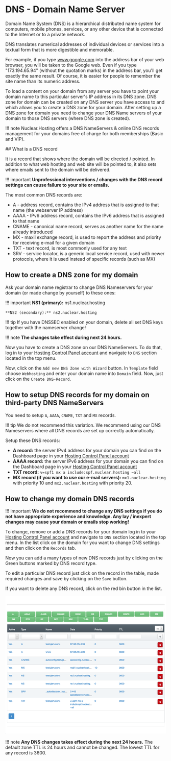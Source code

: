 # DNS - Domain Name Server

Domain Name System (DNS) is a hierarchical distributed name system for computers, mobile phones, services, or any other device that is connected to the Internet or to a private network.

DNS translates numerical addresses of individual devices or services into a textual form that is more digestible and memorable.

For example, if you type www.google.com into the address bar of your web browser, you will be taken to the Google web. Even if you type "173.194.65.94" (without the quotation marks) in the address bar, you'll get exactly the same result. Of course, it is easier for people to remember the site name than its numeric address.

To load a content on your domain from any server you have to point your domain name to this particular server's IP address in its DNS zone. DNS zone for domain can be created on any DNS server you have access to and which allows you to create a DNS zone for your domain. After setting up a DNS zone for domain you need to change your DNS Name servers of your domain to those DNS servers (where DNS zone is created).

!!! note
	Nuclear.Hosting offers a DNS NameServers & online DNS records management for your domains free of charge for both memberships (Basic and VIP).

## What is a DNS record

It is a record that shows where the domain will be directed / pointed. In addition to what web hosting and web site will be pointed to, it also sets where emails sent to the domain will be delivered.

!!! important
	**Unprofessional interventions / changes with the DNS record settings can cause failure to your site or emails.**

The most common DNS records are:

  - A - address record, contains the IPv4 address that is assigned to that name (the webserver IP address)
  - AAAA - IPv6 address record, contains the IPv6 address that is assigned to that name
  - CNAME - canonical name record, serves as another name for the name already introduced
  - MX - maxil exchange record, is used to report the address and priority for receiving e-mail for a given domain
  - TXT - text record, is most commonly used for any text
  - SRV - service locator, is a generic local service record, used with newer protocols, where it is used instead of specific records (such as MX)

## How to create a DNS zone for my domain

Ask your domain name registrar to change DNS Nameservers for your domain (or made change by yourself) to these ones:

!!! important
	**NS1 (primary):** ns1.nuclear.hosting

	**NS2 (secondary):** ns2.nuclear.hosting

!!! tip
	If you have DNSSEC enabled on your domain, delete all set DNS keys together with the nameserver change!

!!! note
	**The changes take effect during next 24 hours.**

Now you have to create a DNS zone on our DNS NameServers. To do that, log in to your [Hosting Control Panel account](https://my.nuclear.hosting) and navigate to ```DNS``` section located in the top menu.

Now, click on the ```Add new DNS Zone with Wizard``` button. In ```Template``` field choose ```Webhosting``` and enter your domain name into ```Domain``` field. Now, just click on the ```Create DNS-Record```.

## How to setup DNS records for my domain on third-party DNS NameServers

You need to setup ```A```, ```AAAA```, ```CNAME```, ```TXT``` and ```MX``` records.

!!! tip
	We do not recommend this variation. We recommend using our DNS Nameservers where all DNS records are set up correctly automatically.

Setup these DNS records:

 - **A record:** the server IPv4 address for your domain you can find on the Dashboard page in your [Hosting Control Panel account](https://my.nuclear.hosting)
 - **AAAA record:** the server IPv6 address for your domain you can find on the Dashboard page in your [Hosting Control Panel account](https://my.nuclear.hosting)
 - **TXT record:** ```v=spf1 mx a include:spf.nuclear.hosting ~all```
 - **MX record (if you want to use our e-mail servers):** ```mx1.nuclear.hosting``` with priority 10 and ```mx2.nuclear.hosting``` with priority 20.

## How to change my domain DNS records

!!! important
	**We do not recommend to change any DNS settings if you do not have appropriate experience and knowledge. Any lay / inexpert changes may cause your domain or emails stop working!**

To change, remove or add a DNS records for your domain log in to your [Hosting Control Panel account](https://my.nuclear.hosting) and navigate to ```DNS``` section located in the top menu. In the list click on the domain for you want to change DNS settings and then click on the ```Records``` tab.

Now you can add a many types of new DNS records just by clicking on the Green buttons marked by DNS record type.

To edit a particular DNS record just click on the record in the table, made required changes and save by clicking on the ```Save``` button.

If you want to delete any DNS record, click on the red bin button in the list.

![DNS Records Edit](img/dns_records_edit.png)

!!! note
	**Any DNS changes takes effect during the next 24 hours.** The default zone TTL is 24 hours and cannot be changed. The lowest TTL for any record is 3600.
